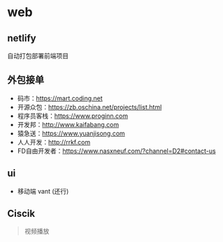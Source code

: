 # web #

## netlify ##

自动打包部署前端项目

## 外包接单 ##

* 码市：https://mart.coding.net
* 开源众包：https://zb.oschina.net/projects/list.html
* 程序员客栈：https://www.proginn.com
* 开发邦：http://www.kaifabang.com
* 猿急送：https://www.yuanjisong.com
* 人人开发：http://rrkf.com
* FD自由开发者：https://www.nasxneuf.com/?channel=D2#contact-us

## ui ##

* 移动端 vant (还行)

## Ciscik

> 视频播放
